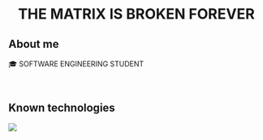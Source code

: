 <h1 align="center"> THE MATRIX IS BROKEN FOREVER </h1> 

<h2> About me </h2>


<p align="left">
  
🎓 SOFTWARE ENGINEERING STUDENT

  </p>
<br>

<h2 > Known technologies </h2>

<p align="left">
  <a href="https://skillicons.dev">
    <img src="https://skillicons.dev/icons?i=java,py,css,html,js,mysql,sqlite,git,github,markdown,vscode,bash,linux,ai,ps&perline=12" />
  </a>
</p>
<br>

